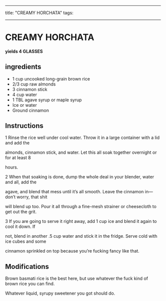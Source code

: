
---
title: "CREAMY HORCHATA"
tags:

---
# CREAMY HORCHATA



#### yields  4 GLASSES


## ingredients
* 1 cup uncooked long-grain brown rice 
* 2/3 cup raw almonds 
* 3 cinnamon stick 
* 4 cup water 
* 1 TBL agave syrup or maple syrup 
* Ice or water 
* Ground cinnamon 



## Instructions
1 Rinse the rice well under cool water. Throw it in a large container with a lid and add the

almonds, cinnamon stick, and water. Let this all soak together overnight or for at least 8

hours.

2 When that soaking is done, dump the whole deal in your blender, water and all, add the

agave, and blend that mess until it’s all smooth. Leave the cinnamon in—don’t worry, that shit

will blend up too. Pour it all through a fine-mesh strainer or cheesecloth to get out the grit.

3 If you are going to serve it right away, add 1 cup ice and blend it again to cool it down. If

not, blend in another .5 cup water and stick it in the fridge. Serve cold with ice cubes and some

cinnamon sprinkled on top because you’re fucking fancy like that.



## Modifications
Brown basmati rice is the best here, but use whatever the fuck kind of brown rice you can find.

 Whatever liquid, syrupy sweetener you got should do.




